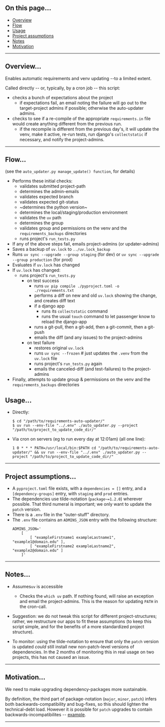 ## On this page...

- [Overview](#overview)
- [Flow](#flow)
- [Usage](#usage)
- [Project assumptions](#project-assumptions)
- [Notes](#notes)
- [Motivation](#motivation) 

---


## Overview...

Enables automatic requirements and venv updating --to a limited extent.

Called directly -- or, typically, by a cron job -- this script:
- checks a bunch of expectations about the project
    - if expectations fail, an email noting the failure will go out to the target-project admins if possible; otherwise the auto-updater admins.
- checks to see if a re-compile of the appropriate `requirements.in` file would create anything different from the previous run.
    - if the recompile is different from the previous day's, it will update the venv, make it active, re-run tests, run django's `collectstatic` if necessary, and notify the project-admins.

---


## Flow...

(see the `auto_updater.py manage_update() function`, for details)

- Performs these initial checks:
    - validates submitted project-path
    - determines the admin-emails
    - validates expected branch
    - validates expected git-status
    - ~determines the python version~
    - determines the local/staging/production environment
    - validates the `uv` path
    - determines the group
    - validates group and permissions on the venv and the `requirements_backups` directories
    - runs project's `run_tests.py`
- If any of the above steps fail, emails project-admins (or updater-admins)
- Saves a backup of `uv.lock` to `../uv.lock_backup`
- Runs `uv sync --upgrade --group staging` (for dev) or `uv sync --upgrade --group production` (for prod)
- Evaluates if `uv.lock` has changed
- If `uv.lock` has changed:
    - runs project's `run_tests.py`
        - on test success
            - runs `uv pip compile ./pyproject.toml -o ./requirements.txt`
            - performs a diff on new and old `uv.lock` showing the change, and creates diff text 
            - if a django app
                - runs its `collectstatic` command
                - runs the usual `touch` command to let passenger know to reload the django-app
            - runs a git-pull, then a git-add, then a git-commit, then a git-push
            - emails the diff (and any issues) to the project-admins
        - on test failure
            - restores original `uv.lock`
            - runs `uv sync --frozen`  # just updates the `.venv` from the `uv.lock` file
            - runs project's `run_tests.py` again
            - emails the canceled-diff (and test-failures) to the project-admins
- Finally, attempts to update group & permissions on the venv and the `requirements_backups` directories


## Usage...

- Directly:
    ```
    $ cd "/path/to/requirements-auto-updater/"
    $ uv run --env-file "../.env" ./auto_updater.py --project "/path/to/project_to_update_code_dir/"
    ```

- Via cron on servers (eg to run every day at 12:01am) (all one line):
    ```
    1 0 * * * PATH=/usr/local/bin:$PATH cd "/path/to/requirements-auto-updater/" && uv run --env-file "../.env" ./auto_updater.py --project "/path/to/project_to_update_code_dir/"
    ```

---


## Project assumptions...

- A `pyproject.toml` file exists, with a `dependencies = []` entry, and a `[dependency-groups]` entry, with `staging` and `prod` entries.
- The dependencies use tilde-notation (`package~=1.2.0`) wherever possible. That third numeral is important; we only want to update the `patch` version.
- There is a `.env` file in the "outer-stuff" directory.
- The `.env` file contains an `ADMINS_JSON` entry with the following structure:
    ```
    ADMINS_JSON='
        [
            [ "exampleFirstname1 exampleLastname1", "example1@domain.edu" ],
            [ "exampleFirstname2 exampleLastname2", "example2@domain.edu" ]
        ]'
    ```

---


## Notes...

- Assumes`uv` is accessible
    - Checks the `which uv` path. If nothing found, will raise an exception and email the project-admins. This is the reason for updating `PATH` in the cron-call.

- Suggestion: we do not tweak this script for different project-structures; rather, we restructure our apps to fit these assumptions (to keep this script simple, and for the benefits of a more standardized project structure).

- To monitor: using the tilde-notation to ensure that only the `patch` version is updated _could_ still install new non-patch-level versions of dependencies. In the 2 months of monitoring this in real usage on two projects, this has not caused an issue.

---


## Motivation...

We need to make upgrading dependency-packages more sustainable. 

By definition, the third part of package-notation (`major`, `minor`, `patch`) infers both backwards-compatibility and bug-fixes, so this should lighten the technical-debt load. However it _is_ possible for `patch` upgrades to contain backwards-incompatibilites -- [example](https://www.djangoproject.com/weblog/2023/may/03/security-releases/).

---

